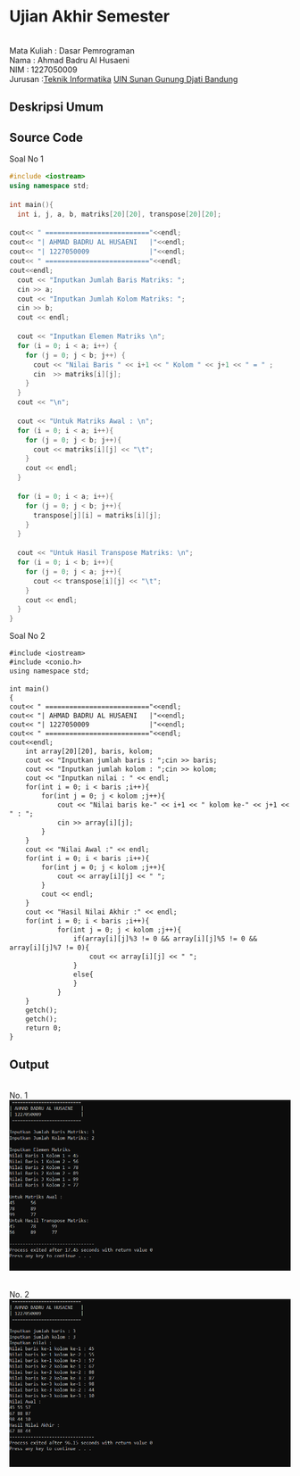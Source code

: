 # Ujian Akhir Semester 
<br>Mata Kuliah 	: Dasar Pemrograman
<br> Nama	        : Ahmad Badru Al Husaeni
<br>NIM		        :	1227050009
<br>Jurusan	    	:[Teknik Informatika](http://if.uinsgd.ac.id/) [UIN Sunan Gunung Djati Bandung](https://uinsgd.ac.id/) 

## Deskripsi Umum


## Source Code
Soal No 1
```cpp
#include <iostream>
using namespace std;

int main(){
  int i, j, a, b, matriks[20][20], transpose[20][20];

cout<< " =========================="<<endl;
cout<< "| AHMAD BADRU AL HUSAENI   |"<<endl;
cout<< "| 1227050009               |"<<endl;
cout<< " =========================="<<endl;
cout<<endl;
  cout << "Inputkan Jumlah Baris Matriks: ";
  cin >> a;
  cout << "Inputkan Jumlah Kolom Matriks: ";
  cin >> b;
  cout << endl;

  cout << "Inputkan Elemen Matriks \n";
  for (i = 0; i < a; i++) {
    for (j = 0; j < b; j++) {
      cout << "Nilai Baris " << i+1 << " Kolom " << j+1 << " = " ;
	  cin  >> matriks[i][j];
    }
  }
  cout << "\n";

  cout << "Untuk Matriks Awal : \n";
  for (i = 0; i < a; i++){
    for (j = 0; j < b; j++){
      cout << matriks[i][j] << "\t";
    }
    cout << endl;
  }
   
  for (i = 0; i < a; i++){
    for (j = 0; j < b; j++){
      transpose[j][i] = matriks[i][j];
    }
  }

  cout << "Untuk Hasil Transpose Matriks: \n";
  for (i = 0; i < b; i++){
    for (j = 0; j < a; j++){
      cout << transpose[i][j] << "\t";
    }
    cout << endl;
  }
}
```
Soal No 2
```ccp
#include <iostream>
#include <conio.h>
using namespace std;

int main()
{
cout<< " =========================="<<endl;
cout<< "| AHMAD BADRU AL HUSAENI   |"<<endl;
cout<< "| 1227050009               |"<<endl;
cout<< " =========================="<<endl;
cout<<endl;
    int array[20][20], baris, kolom;
    cout << "Inputkan jumlah baris : ";cin >> baris;
    cout << "Inputkan jumlah kolom : ";cin >> kolom;
    cout << "Inputkan nilai : " << endl;
    for(int i = 0; i < baris ;i++){
        for(int j = 0; j < kolom ;j++){
            cout << "Nilai baris ke-" << i+1 << " kolom ke-" << j+1 << " : ";
            cin >> array[i][j];
        }
    }
    cout << "Nilai Awal :" << endl;
    for(int i = 0; i < baris ;i++){
        for(int j = 0; j < kolom ;j++){
            cout << array[i][j] << " ";
        }
        cout << endl;
    }
    cout << "Hasil Nilai Akhir :" << endl;
    for(int i = 0; i < baris ;i++){
            for(int j = 0; j < kolom ;j++){
                if(array[i][j]%3 != 0 && array[i][j]%5 != 0 && array[i][j]%7 != 0){
                    cout << array[i][j] << " ";
                }
                else{
                }
            }
    }
    getch();
    getch();
    return 0;
}
```

## Output
<br> No. 1 <br>
<img src= "https://github.com/AhmadBadruAlHusaeni/UASahmadbadrualhusaeni/blob/main/UAS%20DASPROG%20NO%201.png">

<br> No. 2 <br>
<img src= "https://github.com/AhmadBadruAlHusaeni/UASahmadbadrualhusaeni/blob/main/UAS%20DASPROG%20NO%202.png">
